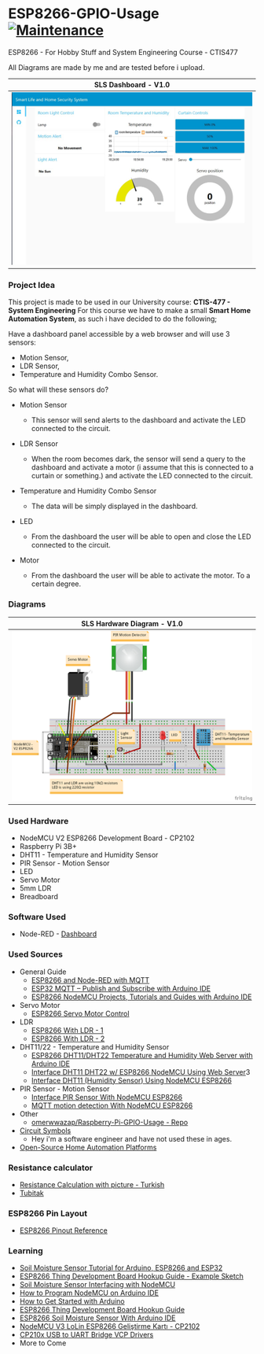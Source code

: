 # ESP8266-GPIO-Usage [![Maintenance](https://img.shields.io/badge/Repo_Status-Active-Green.svg)](https://shields.io/)

ESP8266 - For Hobby Stuff and System Engineering Course - CTIS477

All Diagrams are made by me and are tested before i upload.

**SLS Dashboard - V1.0**|
|:-------------------------:|
![Prototype - V1.0](https://github.com/omerwwazap/ESP8266-GPIO-Usage/blob/main/Project%20Documentation/Dashboard.jpg)  |

### Project Idea

This project is made to be used in our University course: **CTIS-477 - System Engineering**
For this course we have to make a small **Smart Home Automation System**, as such i have decided to do the following;

Have a dashboard panel accessible by a web browser and will use 3 sensors:

- Motion Sensor,
- LDR Sensor,
- Temperature and Humidity Combo Sensor.

So what will these sensors do?

- Motion Sensor
  - This sensor will send alerts to the dashboard and activate the LED connected to the circuit.

- LDR Sensor
  - When the room becomes dark, the sensor will send a query to the dashboard and activate a motor (i assume that this is connected to a curtain or something.) and activate the LED connected to the circuit.

- Temperature and Humidity Combo Sensor
  - The data will be simply displayed in the dashboard.

- LED
  - From the dashboard the user will be able to open and close the LED connected to the circuit.

- Motor
  - From the dashboard the user will be able to activate the motor. To a certain degree.

### Diagrams

**SLS Hardware Diagram - V1.0**|
|:-------------------------:|
![SLS Diagram](https://github.com/omerwwazap/ESP8266-GPIO-Usage/blob/main/Project%20Documentation/CTIS477-SLS_bb.png)  |

### Used Hardware

- NodeMCU V2 ESP8266 Development Board - CP2102
- Raspberry Pi 3B+
- DHT11 - Temperature and Humidity Sensor
- PIR Sensor - Motion Sensor
- LED
- Servo Motor
- 5mm LDR
- Breadboard

### Software Used

- Node-RED - [Dashboard](https://flows.nodered.org/node/node-red-dashboard)

### Used Sources

- General Guide
  - [ESP8266 and Node-RED with MQTT](https://randomnerdtutorials.com/esp8266-and-node-red-with-mqtt/)
  - [ESP32 MQTT – Publish and Subscribe with Arduino IDE](https://randomnerdtutorials.com/esp32-mqtt-publish-subscribe-arduino-ide/)
  - [ESP8266 NodeMCU Projects, Tutorials and Guides with Arduino IDE](https://randomnerdtutorials.com/projects-esp8266/)
- Servo Motor
  - [ESP8266 Servo Motor Control](https://circuits4you.com/2019/01/12/esp8266-servo-motor-control/)
- LDR
  - [ESP8266 With LDR - 1](https://www.childs.be/blog/post/how-to-connect-a-photoresistor-or-light-dependant-resistor-to-an-esp8266-12e)
  - [ESP8266 With LDR - 2](https://www.instructables.com/NodeMCU-With-LDR/)
- DHT11/22 - Temperature and Humidity Sensor
  - [ESP8266 DHT11/DHT22 Temperature and Humidity Web Server with Arduino IDE](https://randomnerdtutorials.com/esp8266-dht11dht22-temperature-and-humidity-web-server-with-arduino-ide/)
  - [Interface DHT11 DHT22 w/ ESP8266 NodeMCU Using Web Server](https://lastminuteengineers.com/esp8266-dht11-dht22-web-server-tutorial/)3
  - [Interface DHT11 (Humidity Sensor) Using NodeMCU ESP8266](https://www.instructables.com/Interface-DHT11-Humidity-Sensor-Using-NodeMCU/)
- PIR Sensor - Motion Sensor
  - [Interface PIR Sensor With NodeMCU ESP8266](https://www.instructables.com/Interface-PIR-Sensor-With-NodeMCU/)
  - [MQTT motion detection With NodeMCU ESP8266](https://thenailz.github.io/mqtt-motion-detection/)
- Other
  - [omerwwazap/Raspberry-Pi-GPIO-Usage - Repo](https://github.com/omerwwazap/Raspberry-Pi-GPIO-Usage)  
- [Circuit Symbols](https://www.electronicshub.org/symbols/)
  - Hey i'm a software engineer and have not used these in ages.
- [Open-Source Home Automation Platforms](https://randomnerdtutorials.com/9-home-automation-open-source-platforms-for-your-projects/)

### Resistance calculator

- [Resistance Calculation with picture - Turkish](http://ekinoks.cu.edu.tr/direnc/)
- [Tubitak](http://bilimteknik.tubitak.gov.tr/sites/default/files/gelisim/elektronik/resistor.html)

### ESP8266 Pin Layout

- [ESP8266 Pinout Reference](https://randomnerdtutorials.com/esp8266-pinout-reference-gpios/)

### Learning

- [Soil Moisture Sensor Tutorial for Arduino, ESP8266 and ESP32](https://diyi0t.com/soil-moisture-sensor-tutorial-for-arduino-and-esp8266/)
- [ESP8266 Thing Development Board Hookup Guide - Example Sketch](https://learn.sparkfun.com/tutorials/esp8266-thing-development-board-hookup-guide/example-sketch-blink)
- [Soil Moisture Sensor Interfacing with NodeMCU](https://www.electronicwings.com/nodemcu/soil-moisture-sensor-interfacing-with-nodemcu)
- [How to Program NodeMCU on Arduino IDE](https://www.instructables.com/How-to-Program-NodeMCU-on-Arduino-IDE/)
- [How to Get Started with Arduino](https://www.digikey.com/en/maker/blogs/2018/how-to-get-started-with-arduino)
- [ESP8266 Thing Development Board Hookup Guide](https://learn.sparkfun.com/tutorials/esp8266-thing-development-board-hookup-guide/setting-up-arduino)
- [ESP8266 Soil Moisture Sensor With Arduino IDE](https://www.instructables.com/ESP8266-Soil-Moisture-Sensor-With-Arduino-IDE/)
- [NodeMCU V3 LoLin ESP8266 Geliştirme Kartı - CP2102](https://www.robotistan.com/nodemcu-lolin-esp8266-gelistirme-karti)
- [CP210x USB to UART Bridge VCP Drivers](https://www.silabs.com/developers/usb-to-uart-bridge-vcp-drivers)
- More to Come
